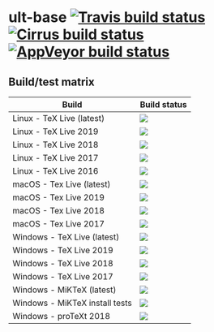 # ult-base [![Travis build status][travis-badge]][travis-url] [![Cirrus build status][cirrus-badge]][cirrus-url] [![AppVeyor build status][appveyor-badge]][appveyor-url]


## Build/test matrix

| Build                           | Build status                                                                    |
| ------------------------------- | ------------------------------------------------------------------------------- |
| Linux - TeX Live (latest)       | [![][travis-linux-tl-latest-badge]](#)                                          |
| Linux - TeX Live 2019           | [![][cirrus-linux-tl-2019-badge]](#)                                            |
| Linux - TeX Live 2018           | [![][cirrus-linux-tl-2018-badge]](#)                                            |
| Linux - TeX Live 2017           | [![][cirrus-linux-tl-2017-badge]](#)                                            |
| Linux - TeX Live 2016           | [![][cirrus-linux-tl-2016-badge]](#)                                            |
| macOS - Tex Live (latest)       | [![][travis-macos-tl-latest-badge]](#)                                          |
| macOS - Tex Live 2019           | [![][travis-macos-tl-2019-badge]](#)                                            |
| macOS - Tex Live 2018           | [![][travis-macos-tl-2018-badge]](#)                                            |
| macOS - Tex Live 2017           | [![][travis-macos-tl-2017-badge]](#)                                            |
| Windows - TeX Live (latest)     | [![][appveyor-texlive-latest-badge]](#)                                         |
| Windows - TeX Live 2019         | [![][appveyor-texlive-2019-badge]](#)                                           |
| Windows - TeX Live 2018         | [![][appveyor-texlive-2018-badge]](#)                                           |
| Windows - TeX Live 2017         | [![][appveyor-texlive-2017-badge]](#)                                           |
| Windows - MiKTeX (latest)       | [![][appveyor-miktex-latest-badge]](#)                                          |
| Windows - MiKTeX install tests  | [![][appveyor-miktex-install-badge]](#)                                         |
| Windows - proTeXt 2018          | [![][appveyor-protext-2018-badge]](#)                                           |


[travis-badge]: https://travis-ci.com/egraff/ult-base.svg?branch=master
[travis-url]: https://travis-ci.com/egraff/ult-base
[cirrus-badge]: https://api.cirrus-ci.com/github/egraff/ult-base.svg?branch=master
[cirrus-url]: https://cirrus-ci.com/github/egraff/ult-base
[appveyor-badge]: https://ci.appveyor.com/api/projects/status/2i4xagf9s92eoxwu/branch/master?svg=true
[appveyor-url]: https://ci.appveyor.com/project/egraff/ult-base/branch/master

[travis-linux-tl-latest-badge]: https://travis-matrix-badges.herokuapp.com/repos/egraff/ult-base/branches/master/1?use_travis_com=true
[travis-linux-tl-2019-badge]: https://travis-matrix-badges.herokuapp.com/repos/egraff/ult-base/branches/master/2?use_travis_com=true
[travis-linux-tl-2018-badge]: https://travis-matrix-badges.herokuapp.com/repos/egraff/ult-base/branches/master/3?use_travis_com=true
[travis-linux-tl-2017-badge]: https://travis-matrix-badges.herokuapp.com/repos/egraff/ult-base/branches/master/4?use_travis_com=true
[travis-linux-tl-2016-badge]: https://travis-matrix-badges.herokuapp.com/repos/egraff/ult-base/branches/master/5?use_travis_com=true
[travis-macos-tl-latest-badge]: https://travis-matrix-badges.herokuapp.com/repos/egraff/ult-base/branches/master/6?use_travis_com=true
[travis-macos-tl-2019-badge]: https://travis-matrix-badges.herokuapp.com/repos/egraff/ult-base/branches/master/7?use_travis_com=true
[travis-macos-tl-2018-badge]: https://travis-matrix-badges.herokuapp.com/repos/egraff/ult-base/branches/master/8?use_travis_com=true
[travis-macos-tl-2017-badge]: https://travis-matrix-badges.herokuapp.com/repos/egraff/ult-base/branches/master/9?use_travis_com=true

[cirrus-linux-tl-2019-badge]: https://api.cirrus-ci.com/github/egraff/ult-base.svg?task=Linux%20-%20TeX%20Live%202019
[cirrus-linux-tl-2018-badge]: https://api.cirrus-ci.com/github/egraff/ult-base.svg?task=Linux%20-%20TeX%20Live%202018
[cirrus-linux-tl-2017-badge]: https://api.cirrus-ci.com/github/egraff/ult-base.svg?task=Linux%20-%20TeX%20Live%202017
[cirrus-linux-tl-2016-badge]: https://api.cirrus-ci.com/github/egraff/ult-base.svg?task=Linux%20-%20TeX%20Live%202016

[appveyor-texlive-latest-badge]: https://appveyor-matrix-badges.herokuapp.com/repos/egraff/ult-base/branch/master/1
[appveyor-texlive-2019-badge]: https://appveyor-matrix-badges.herokuapp.com/repos/egraff/ult-base/branch/master/2
[appveyor-texlive-2018-badge]: https://appveyor-matrix-badges.herokuapp.com/repos/egraff/ult-base/branch/master/3
[appveyor-texlive-2017-badge]: https://appveyor-matrix-badges.herokuapp.com/repos/egraff/ult-base/branch/master/4
[appveyor-miktex-latest-badge]: https://appveyor-matrix-badges.herokuapp.com/repos/egraff/ult-base/branch/master/5
[appveyor-miktex-install-badge]: https://appveyor-matrix-badges.herokuapp.com/repos/egraff/ult-base/branch/master/6
[appveyor-protext-2018-badge]: https://appveyor-matrix-badges.herokuapp.com/repos/egraff/ult-base/branch/master/7
